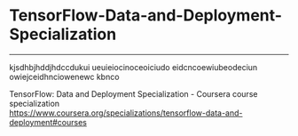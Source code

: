 # TensorFlow-Data-and-Deployment-Specialization
*************************************************************

kjsdhbjhddjhdccdukui
ueuieiocinoceoiciudo
eidcncoewiubeodeciun
owiejceidhnciowenewc
kbnco

TensorFlow: Data and Deployment Specialization - Coursera course specialization   
https://www.coursera.org/specializations/tensorflow-data-and-deployment#courses


